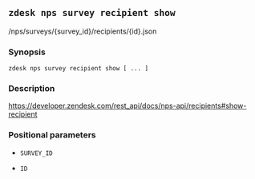 ## `zdesk nps survey recipient show`

/nps/surveys/{survey_id}/recipients/{id}.json

### Synopsis

    zdesk nps survey recipient show [ ... ]

### Description

https://developer.zendesk.com/rest_api/docs/nps-api/recipients#show-recipient

### Positional parameters

* `SURVEY_ID`

* `ID`

